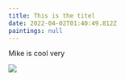 ```yaml
---
title: This is the titel
date: 2022-04-02T01:40:49.812Z
paintings: null
---
```

Mike is cool very 

![](https://ucarecdn.com/72c4e408-4b34-4005-86c3-511a033713d5/-/preview/-/grayscale/)